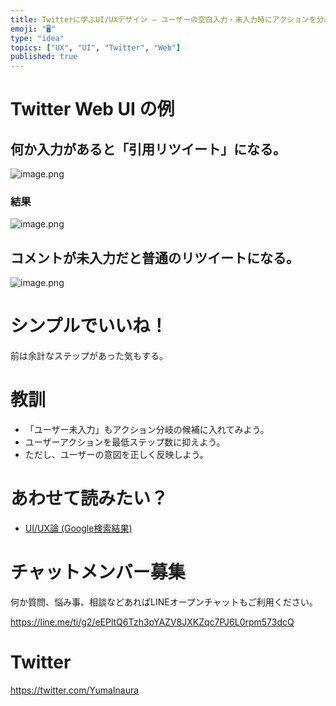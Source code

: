 ```yaml
---
title: Twitterに学ぶUI/UXデザイン – ユーザーの空白入力・未入力時にアクションを分岐させる
emoji: "🖥"
type: "idea"
topics: ["UX", "UI", "Twitter", "Web"]
published: true
---
```


# Twitter Web UI の例


## 何か入力があると「引用リツイート」になる。

![image.png](https://qiita-image-store.s3.amazonaws.com/0/89618/59e11226-dea4-5949-c5b8-bfc0cefa7d9d.png)

### 結果

![image.png](https://qiita-image-store.s3.amazonaws.com/0/89618/1427b2c1-0c0f-2c91-0cfb-e03ddac127d7.png)


## コメントが未入力だと普通のリツイートになる。

![image.png](https://qiita-image-store.s3.amazonaws.com/0/89618/6919e70d-e82e-1e24-ef53-108c8cc0bd24.png)

# シンプルでいいね！

前は余計なステップがあった気もする。

# 教訓

- 「ユーザー未入力」もアクション分岐の候補に入れてみよう。
- ユーザーアクションを最低ステップ数に抑えよう。
- ただし、ユーザーの意図を正しく反映しよう。

# あわせて読みたい？

- [UI/UX論 (Google検索結果)](https://www.google.co.jp/search?q=yumainaura+ui+ux&oq=yumainaura+ui+ux)








<!-- Update From Qiita API -->

# チャットメンバー募集


何か質問、悩み事、相談などあればLINEオープンチャットもご利用ください。

https://line.me/ti/g2/eEPltQ6Tzh3pYAZV8JXKZqc7PJ6L0rpm573dcQ





# Twitter


https://twitter.com/YumaInaura


<!-- Update From Qiita API -->


